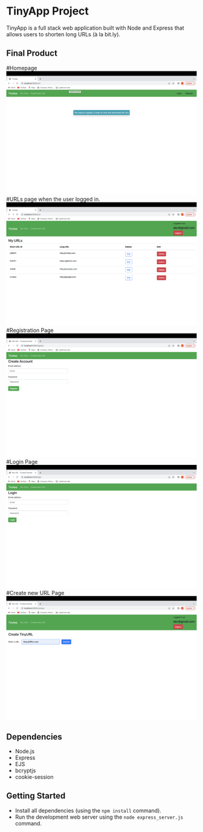 # TinyApp Project

TinyApp is a full stack web application built with Node and Express that allows users to shorten long URLs (à la bit.ly).

## Final Product
#Homepage
!["Screenshot of homepage"](docs/index-page.png)
#URLs page when the user logged in.
!["Screenshot of URLs page"](docs/urls-page.png)
#Registration Page
!["Screenshot of registration page"](docs/register-page.png)
#Login Page
!["Screenshot of login page"](docs/login-page.png)
#Create new URL Page
!["Screenshot of create new tinyurl page"](docs/create-tinyurl-page.png)


## Dependencies

- Node.js
- Express
- EJS
- bcryptjs
- cookie-session

## Getting Started

- Install all dependencies (using the `npm install` command).
- Run the development web server using the `node express_server.js` command.